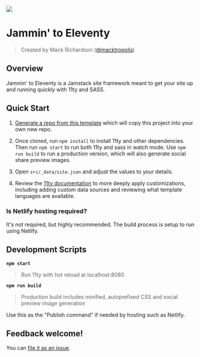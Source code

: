 ![](https://www.dropbox.com/s/q6d3qgmayo7epxa/jammin-lobby-card.jpg?raw=1)

# Jammin' to Eleventy
> Created by Mack Richardson ([@macktropolis](https://github.com/macktropolis))
> 
## Overview
Jammin' to Eleventy is a Jamstack site framework meant to get your site up and running quickly with 11ty and SASS.
## Quick Start

1. [Generate a repo from this template](https://github.com/macktropolis/jammin-to-eleventy/generate)
   which will copy this project into your own new repo.

1. Once cloned, run `npm install` to install 11ty and other dependencies. Then run `npm start` to run both 11ty and sass in watch
   mode. Use `npm run build` to run a production version, which will also generate social share
   preview images.

1. Open `src/_data/site.json` and adjust the values to your details.

2. Review the [11ty documentation](https://11ty.dev) to more deeply apply customizations, including
   adding custom data sources and reviewing what template languages are available.

### Is Netlify hosting required?

It's not required, but highly recommended. The build process is setup to run using Netlify.

## Development Scripts

**`npm start`**

> Run 11ty with hot reload at localhost:8080

**`npm run build`**

> Production build includes minified, autoprefixed CSS and social preview image generation

Use this as the "Publish command" if needed by hosting such as Netlify.

## Feedback welcome!

You can [file it as an issue](https://github.com/macktropolis/jammin-to-eleventy/issues).

